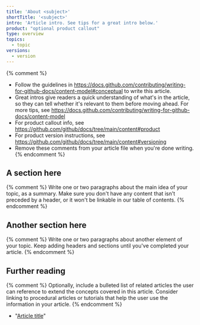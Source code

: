 ```yaml
---
title: 'About <subject>'
shortTitle: '<subject>'
intro: 'Article intro. See tips for a great intro below.'
product: "optional product callout"
type: overview
topics:
  - topic
versions:
  - version
---
```


{% comment %}
- Follow the guidelines in https://docs.github.com/contributing/writing-for-github-docs/content-model#conceptual to write this article.
- Great intros give readers a quick understanding of what's in the article, so they can tell whether it's relevant to them before moving ahead. For more tips, see https://docs.github.com/contributing/writing-for-github-docs/content-model
- For product callout info, see https://github.com/github/docs/tree/main/content#product
- For product version instructions, see https://github.com/github/docs/tree/main/content#versioning
- Remove these comments from your article file when you're done writing.
{% endcomment %}

## A section here

{% comment %}
Write one or two paragraphs about the main idea of your topic, as a summary.
Make sure you don't have any content that isn't preceded by a header, or it won't be linkable in our table of contents.
{% endcomment %}

## Another section here

{% comment %}
Write one or two paragraphs about another element of your topic.
Keep adding headers and sections until you've completed your article.
{% endcomment %}

## Further reading

{% comment %}
Optionally, include a bulleted list of related articles the user can reference to extend the concepts covered in this article. Consider linking to procedural articles or tutorials that help the user use the information in your article.
{% endcomment %}

- "[Article title](article-URL)"

